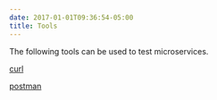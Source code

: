 ```yaml
---
date: 2017-01-01T09:36:54-05:00
title: Tools
---
```


The following tools can be used to test microservices. 


[curl](curl/)

[postman](postman/)

